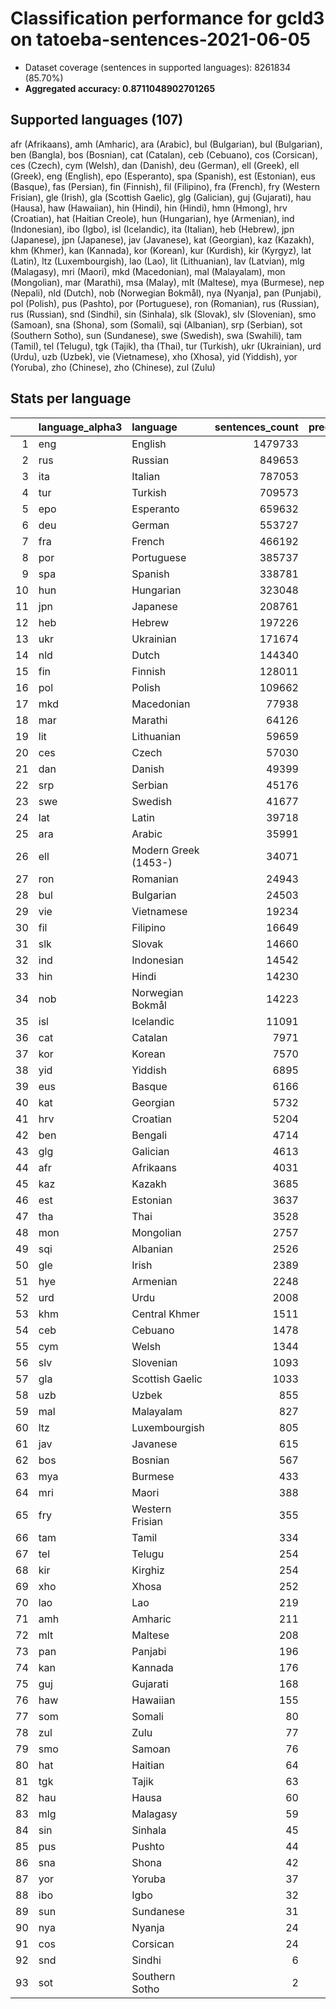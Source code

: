 # Classification performance for gcld3 on tatoeba-sentences-2021-06-05

- Dataset coverage (sentences in supported languages): 8261834 (85.70%)
- **Aggregated accuracy: 0.8711048902701265**

## Supported languages (107)
afr (Afrikaans), amh (Amharic), ara (Arabic), bul (Bulgarian), bul (Bulgarian), ben (Bangla), bos (Bosnian), cat (Catalan), ceb (Cebuano), cos (Corsican), ces (Czech), cym (Welsh), dan (Danish), deu (German), ell (Greek), ell (Greek), eng (English), epo (Esperanto), spa (Spanish), est (Estonian), eus (Basque), fas (Persian), fin (Finnish), fil (Filipino), fra (French), fry (Western Frisian), gle (Irish), gla (Scottish Gaelic), glg (Galician), guj (Gujarati), hau (Hausa), haw (Hawaiian), hin (Hindi), hin (Hindi), hmn (Hmong), hrv (Croatian), hat (Haitian Creole), hun (Hungarian), hye (Armenian), ind (Indonesian), ibo (Igbo), isl (Icelandic), ita (Italian), heb (Hebrew), jpn (Japanese), jpn (Japanese), jav (Javanese), kat (Georgian), kaz (Kazakh), khm (Khmer), kan (Kannada), kor (Korean), kur (Kurdish), kir (Kyrgyz), lat (Latin), ltz (Luxembourgish), lao (Lao), lit (Lithuanian), lav (Latvian), mlg (Malagasy), mri (Maori), mkd (Macedonian), mal (Malayalam), mon (Mongolian), mar (Marathi), msa (Malay), mlt (Maltese), mya (Burmese), nep (Nepali), nld (Dutch), nob (Norwegian Bokmål), nya (Nyanja), pan (Punjabi), pol (Polish), pus (Pashto), por (Portuguese), ron (Romanian), rus (Russian), rus (Russian), snd (Sindhi), sin (Sinhala), slk (Slovak), slv (Slovenian), smo (Samoan), sna (Shona), som (Somali), sqi (Albanian), srp (Serbian), sot (Southern Sotho), sun (Sundanese), swe (Swedish), swa (Swahili), tam (Tamil), tel (Telugu), tgk (Tajik), tha (Thai), tur (Turkish), ukr (Ukrainian), urd (Urdu), uzb (Uzbek), vie (Vietnamese), xho (Xhosa), yid (Yiddish), yor (Yoruba), zho (Chinese), zho (Chinese), zul (Zulu)

## Stats per language
|    | language_alpha3   | language             |   sentences_count |   precision |   recall |    f1 |      tp |    fp |      tn |     fn |
|---:|:------------------|:---------------------|------------------:|------------:|---------:|------:|--------:|------:|--------:|-------:|
|  1 | eng               | English              |           1479733 |       0.995 |    0.851 | 0.915 | 1258584 |  6819 | 6775282 | 221149 |
|  2 | rus               | Russian              |            849653 |       0.974 |    0.858 | 0.902 |  729212 | 19236 | 7392945 | 120441 |
|  3 | ita               | Italian              |            787053 |       0.970 |    0.821 | 0.877 |  646316 | 20005 | 7454776 | 140737 |
|  4 | tur               | Turkish              |            709573 |       0.993 |    0.894 | 0.938 |  634612 |  4617 | 7547644 |  74961 |
|  5 | epo               | Esperanto            |            659632 |       0.963 |    0.922 | 0.925 |  608152 | 23690 | 7578512 |  51480 |
|  6 | deu               | German               |            553727 |       0.977 |    0.933 | 0.944 |  516822 | 12347 | 7695760 |  36905 |
|  7 | fra               | French               |            466192 |       0.973 |    0.860 | 0.902 |  400941 | 11073 | 7784569 |  65251 |
|  8 | por               | Portuguese           |            385737 |       0.910 |    0.885 | 0.859 |  341427 | 33858 | 7842239 |  44310 |
|  9 | spa               | Spanish              |            338781 |       0.908 |    0.782 | 0.806 |  264941 | 26864 | 7896189 |  73840 |
| 10 | hun               | Hungarian            |            323048 |       0.968 |    0.895 | 0.916 |  289189 |  9667 | 7929119 |  33859 |
| 11 | jpn               | Japanese             |            208761 |       0.978 |    0.999 | 0.977 |  208552 |  4759 | 8048314 |    209 |
| 12 | heb               | Hebrew               |            197226 |       0.998 |    0.991 | 0.993 |  195374 |   409 | 8064199 |   1852 |
| 13 | ukr               | Ukrainian            |            171674 |       0.800 |    0.889 | 0.762 |  152579 | 38095 | 8052065 |  19095 |
| 14 | nld               | Dutch                |            144340 |       0.876 |    0.854 | 0.814 |  123199 | 17516 | 8099978 |  21141 |
| 15 | fin               | Finnish              |            128011 |       0.941 |    0.902 | 0.895 |  115404 |  7235 | 8126588 |  12607 |
| 16 | pol               | Polish               |            109662 |       0.915 |    0.931 | 0.885 |  102084 |  9477 | 8142695 |   7578 |
| 17 | mkd               | Macedonian           |             77938 |       0.862 |    0.741 | 0.749 |   57730 |  9232 | 8174664 |  20208 |
| 18 | mar               | Marathi              |             64126 |       0.989 |    0.911 | 0.943 |   58406 |   654 | 8197054 |   5720 |
| 19 | lit               | Lithuanian           |             59659 |       0.841 |    0.883 | 0.797 |   52661 |  9950 | 8192225 |   6998 |
| 20 | ces               | Czech                |             57030 |       0.881 |    0.813 | 0.799 |   46341 |  6282 | 8198522 |  10689 |
| 21 | dan               | Danish               |             49399 |       0.652 |    0.746 | 0.587 |   36848 | 19626 | 8192809 |  12551 |
| 22 | srp               | Serbian              |             45176 |       0.317 |    0.449 | 0.265 |   20304 | 43763 | 8172895 |  24872 |
| 23 | swe               | Swedish              |             41677 |       0.786 |    0.861 | 0.739 |   35870 |  9753 | 8210404 |   5807 |
| 24 | lat               | Latin                |             39718 |       0.500 |    0.729 | 0.457 |   28963 | 28998 | 8193118 |  10755 |
| 25 | ara               | Arabic               |             35991 |       0.999 |    0.911 | 0.952 |   32774 |    32 | 8225811 |   3217 |
| 26 | ell               | Modern Greek (1453-) |             34071 |       0.730 |    1.000 | 0.730 |   34062 | 12617 | 8215146 |      9 |
| 27 | ron               | Romanian             |             24943 |       0.592 |    0.808 | 0.553 |   20164 | 13920 | 8222971 |   4779 |
| 28 | bul               | Bulgarian            |             24503 |       0.318 |    0.844 | 0.309 |   20688 | 44456 | 8192875 |   3815 |
| 29 | vie               | Vietnamese           |             19234 |       0.883 |    0.981 | 0.876 |   18870 |  2495 | 8240105 |    364 |
| 30 | fil               | Filipino             |             16649 |       0.733 |    0.780 | 0.664 |   12994 |  4735 | 8240450 |   3655 |
| 31 | slk               | Slovak               |             14660 |       0.411 |    0.727 | 0.381 |   10664 | 15304 | 8231870 |   3996 |
| 32 | ind               | Indonesian           |             14542 |       0.642 |    0.640 | 0.544 |    9304 |  5180 | 8242112 |   5238 |
| 33 | hin               | Hindi                |             14230 |       0.508 |    0.880 | 0.491 |   12527 | 12125 | 8235479 |   1703 |
| 34 | nob               | Norwegian Bokmål     |             14223 |       0.285 |    0.829 | 0.277 |   11791 | 29626 | 8217985 |   2432 |
| 35 | isl               | Icelandic            |             11091 |       0.523 |    0.945 | 0.515 |   10484 |  9560 | 8241183 |    607 |
| 36 | cat               | Catalan              |              7971 |       0.176 |    0.818 | 0.173 |    6520 | 30461 | 8223402 |   1451 |
| 37 | kor               | Korean               |              7570 |       0.915 |    0.996 | 0.913 |    7536 |   703 | 8253561 |     34 |
| 38 | yid               | Yiddish              |              6895 |       0.790 |    0.944 | 0.772 |    6512 |  1728 | 8253211 |    383 |
| 39 | eus               | Basque               |              6166 |       0.439 |    0.861 | 0.424 |    5306 |  6789 | 8248879 |    860 |
| 40 | kat               | Georgian             |              5732 |       1.000 |    0.998 | 0.999 |    5720 |     2 | 8256100 |     12 |
| 41 | hrv               | Croatian             |              5204 |       0.139 |    0.447 | 0.128 |    2324 | 14392 | 8242238 |   2880 |
| 42 | ben               | Bengali              |              4714 |       1.000 |    0.998 | 0.999 |    4704 |     0 | 8257120 |     10 |
| 43 | glg               | Galician             |              4613 |       0.064 |    0.774 | 0.063 |    3569 | 52237 | 8204984 |   1044 |
| 44 | afr               | Afrikaans            |              4031 |       0.145 |    0.865 | 0.143 |    3485 | 20607 | 8237196 |    546 |
| 45 | kaz               | Kazakh               |              3685 |       0.404 |    0.932 | 0.398 |    3434 |  5063 | 8253086 |    251 |
| 46 | est               | Estonian             |              3637 |       0.165 |    0.796 | 0.162 |    2894 | 14623 | 8243574 |    743 |
| 47 | tha               | Thai                 |              3528 |       0.995 |    0.998 | 0.994 |    3522 |    18 | 8258288 |      6 |
| 48 | mon               | Mongolian            |              2757 |       0.415 |    0.955 | 0.411 |    2633 |  3712 | 8255365 |    124 |
| 49 | sqi               | Albanian             |              2526 |       0.288 |    0.865 | 0.282 |    2184 |  5395 | 8253913 |    342 |
| 50 | gle               | Irish                |              2389 |       0.175 |    0.911 | 0.174 |    2177 | 10238 | 8249207 |    212 |
| 51 | hye               | Armenian             |              2248 |       0.994 |    0.998 | 0.993 |    2243 |    13 | 8259573 |      5 |
| 52 | urd               | Urdu                 |              2008 |       0.882 |    0.961 | 0.867 |    1930 |   258 | 8259568 |     78 |
| 53 | khm               | Central Khmer        |              1511 |       1.000 |    0.985 | 0.993 |    1489 |     0 | 8260323 |     22 |
| 54 | ceb               | Cebuano              |              1478 |       0.148 |    0.571 | 0.141 |     844 |  4846 | 8255510 |    634 |
| 55 | cym               | Welsh                |              1344 |       0.103 |    0.824 | 0.102 |    1108 |  9667 | 8250823 |    236 |
| 56 | slv               | Slovenian            |              1093 |       0.048 |    0.724 | 0.047 |     791 | 15714 | 8245027 |    302 |
| 57 | gla               | Scottish Gaelic      |              1033 |       0.090 |    0.867 | 0.089 |     896 |  9060 | 8251741 |    137 |
| 58 | uzb               | Uzbek                |               855 |       0.091 |    0.581 | 0.088 |     497 |  4957 | 8256022 |    358 |
| 59 | mal               | Malayalam            |               827 |       1.000 |    1.000 | 1.000 |     827 |     0 | 8261007 |      0 |
| 60 | ltz               | Luxembourgish        |               805 |       0.031 |    0.867 | 0.031 |     698 | 21519 | 8239510 |    107 |
| 61 | jav               | Javanese             |               615 |       0.030 |    0.361 | 0.029 |     222 |  7128 | 8254091 |    393 |
| 62 | bos               | Bosnian              |               567 |       0.012 |    0.388 | 0.011 |     220 | 18770 | 8242497 |    347 |
| 63 | mya               | Burmese              |               433 |       1.000 |    1.000 | 1.000 |     433 |     0 | 8261401 |      0 |
| 64 | mri               | Maori                |               388 |       0.040 |    0.711 | 0.040 |     276 |  6622 | 8254824 |    112 |
| 65 | fry               | Western Frisian      |               355 |       0.012 |    0.738 | 0.012 |     262 | 21054 | 8240425 |     93 |
| 66 | tam               | Tamil                |               334 |       1.000 |    1.000 | 1.000 |     334 |     0 | 8261500 |      0 |
| 67 | tel               | Telugu               |               254 |       1.000 |    1.000 | 1.000 |     254 |     0 | 8261580 |      0 |
| 68 | kir               | Kirghiz              |               254 |       0.027 |    0.878 | 0.027 |     223 |  7974 | 8253606 |     31 |
| 69 | xho               | Xhosa                |               252 |       0.039 |    0.683 | 0.039 |     172 |  4230 | 8257352 |     80 |
| 70 | lao               | Lao                  |               219 |       1.000 |    1.000 | 1.000 |     219 |     0 | 8261615 |      0 |
| 71 | amh               | Amharic              |               211 |       1.000 |    0.991 | 0.995 |     209 |     0 | 8261623 |      2 |
| 72 | mlt               | Maltese              |               208 |       0.013 |    0.817 | 0.013 |     170 | 12489 | 8249137 |     38 |
| 73 | pan               | Panjabi              |               196 |       1.000 |    0.995 | 0.997 |     195 |     0 | 8261638 |      1 |
| 74 | kan               | Kannada              |               176 |       1.000 |    1.000 | 1.000 |     176 |     0 | 8261658 |      0 |
| 75 | guj               | Gujarati             |               168 |       1.000 |    0.982 | 0.991 |     165 |     0 | 8261666 |      3 |
| 76 | haw               | Hawaiian             |               155 |       0.010 |    0.839 | 0.010 |     130 | 12567 | 8249112 |     25 |
| 77 | som               | Somali               |                80 |       0.019 |    0.912 | 0.019 |      73 |  3674 | 8258080 |      7 |
| 78 | zul               | Zulu                 |                77 |       0.007 |    0.753 | 0.007 |      58 |  7839 | 8253918 |     19 |
| 79 | smo               | Samoan               |                76 |       0.008 |    0.763 | 0.008 |      58 |  7277 | 8254481 |     18 |
| 80 | hat               | Haitian              |                64 |       0.004 |    0.797 | 0.004 |      51 | 13257 | 8248513 |     13 |
| 81 | tgk               | Tajik                |                63 |       0.008 |    0.889 | 0.008 |      56 |  7343 | 8254428 |      7 |
| 82 | hau               | Hausa                |                60 |       0.006 |    0.800 | 0.006 |      48 |  7835 | 8253939 |     12 |
| 83 | mlg               | Malagasy             |                59 |       0.003 |    0.831 | 0.003 |      49 | 14975 | 8246800 |     10 |
| 84 | sin               | Sinhala              |                45 |       1.000 |    1.000 | 1.000 |      45 |     0 | 8261789 |      0 |
| 85 | pus               | Pushto               |                44 |       0.098 |    0.864 | 0.097 |      38 |   350 | 8261440 |      6 |
| 86 | sna               | Shona                |                42 |       0.006 |    0.667 | 0.005 |      28 |  5062 | 8256730 |     14 |
| 87 | yor               | Yoruba               |                37 |       0.001 |    0.108 | 0.001 |       4 |  3799 | 8257998 |     33 |
| 88 | ibo               | Igbo                 |                32 |       0.002 |    0.688 | 0.002 |      22 | 10813 | 8250989 |     10 |
| 89 | sun               | Sundanese            |                31 |       0.003 |    0.548 | 0.003 |      17 |  5505 | 8256298 |     14 |
| 90 | nya               | Nyanja               |                24 |       0.010 |    0.833 | 0.010 |      20 |  2072 | 8259738 |      4 |
| 91 | cos               | Corsican             |                24 |       0.000 |    0.583 | 0.000 |      14 | 35270 | 8226540 |     10 |
| 92 | snd               | Sindhi               |                 6 |       0.003 |    0.833 | 0.003 |       5 |  1440 | 8260388 |      1 |
| 93 | sot               | Southern Sotho       |                 2 |       0.001 |    1.000 | 0.001 |       2 |  3240 | 8258592 |      0 |